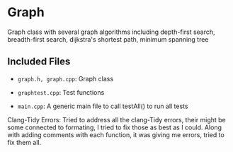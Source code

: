 # Graph

Graph class with several graph algorithms including depth-first search, 
breadth-first search, dijkstra's shortest path, minimum spanning tree


## Included Files

- `graph.h, graph.cpp`: Graph class

- `graphtest.cpp`: Test functions

- `main.cpp`: A generic main file to call testAll() to run all tests

Clang-Tidy Errors:
Tried to address all the clang-Tidy errors, their might be some connected to formating, I tried to fix those as best as I could. Along with adding comments with each function, it was giving me errors, tried to fix them all.